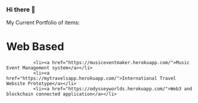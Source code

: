 ### Hi there 👋 
<p>My Current Portfolio of items:</p>
<h1>Web Based</h1>

              <li><a href="https://musiceventmaker.herokuapp.com/">Music Event Management system</a></li>
              <li><a href="https://mytravelsapp.herokuapp.com/">International Travel Website Prototype</a></li>
              <li><a href="https://odysseyworlds.herokuapp.com/">Web3 and blockchain connected application</a></li>

<!-- <img src="https://upload.wikimedia.org/wikipedia/commons/6/6a/JavaScript-logo.png" alt="peng ting" width="500" height="600"> -->




<!--
**ben-S-lgtm/ben-S-lgtm** is a ✨ _special_ ✨ repository because its `README.md` (this file) appears on your GitHub profile.

Here are some ideas to get you started:

- 🔭 I’m currently working on cool stuff
- 🌱 I’m currently learning ...
- 👯 I’m looking to collaborate on ...
- 🤔 I’m looking for help with ...
- 💬 Ask me about ...
- 📫 How to reach me: ...
- 😄 Pronouns: ...
- ⚡ Fun fact: ...
-->
